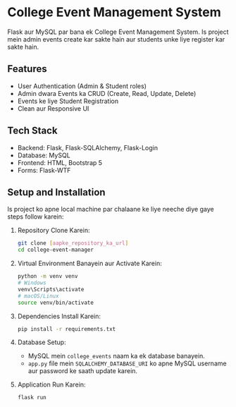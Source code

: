 # College Event Management System

Flask aur MySQL par bana ek College Event Management System. Is project mein admin events create kar sakte hain aur students unke liye register kar sakte hain.

## Features

- User Authentication (Admin & Student roles)
- Admin dwara Events ka CRUD (Create, Read, Update, Delete)
- Events ke liye Student Registration
- Clean aur Responsive UI

## Tech Stack

- Backend: Flask, Flask-SQLAlchemy, Flask-Login
- Database: MySQL
- Frontend: HTML, Bootstrap 5
- Forms: Flask-WTF

## Setup and Installation

Is project ko apne local machine par chalaane ke liye neeche diye gaye steps follow karein:

1.  Repository Clone Karein:
    ```bash
    git clone [aapke_repository_ka_url]
    cd college-event-manager
    ```

2.  Virtual Environment Banayein aur Activate Karein:
    ```bash
    python -m venv venv
    # Windows
    venv\Scripts\activate
    # macOS/Linux
    source venv/bin/activate
    ```

3.  Dependencies Install Karein:
    ```bash
    pip install -r requirements.txt
    ```

4.  Database Setup:
    - MySQL mein `college_events` naam ka ek database banayein.
    - `app.py` file mein `SQLALCHEMY_DATABASE_URI` ko apne MySQL username aur password ke saath update karein.

5.  Application Run Karein:
    ```bash
    flask run
    ```